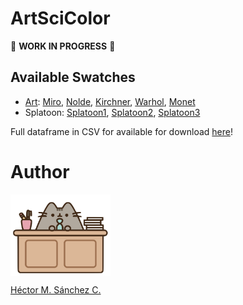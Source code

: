 # ArtSciColor

:construction: **WORK IN PROGRESS** :construction:

## Available Swatches


* [Art](./ArtSciColor/swatches/Art.md): [Miro](./ArtSciColor/swatches/Miro.md), [Nolde](./ArtSciColor/swatches/Nolde.md),  [Kirchner](./ArtSciColor/swatches/Kirchner.md), [Warhol](./ArtSciColor/swatches/Kirchner.md), [Monet](./ArtSciColor/swatches/Monet.md)
* Splatoon: [Splatoon1](./ArtSciColor/swatches/Splatoon1.md),  [Splatoon2](./ArtSciColor/swatches/Splatoon2.md),  [Splatoon3](./ArtSciColor/swatches/Splatoon3.md)

Full dataframe in CSV for available for download [here](./ArtSciColor/data/DB.csv)!

# Author

<img src="./ArtSciColor/media/pusheen.jpg" height="130px" align="middle"><br>

[Héctor M. Sánchez C.](https://chipdelmal.github.io/)

